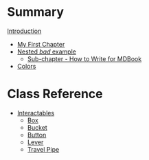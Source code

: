 # Summary
[Introduction](Introduction.md)

- [My First Chapter](chapter_1.md)
- [Nested *bad* example](../README.md)
    - [Sub-chapter - How to Write for MDBook](Introduction.md)
- [Colors](colors.md)
<!---
    TODO
    WRITE TRAVEL PIPE
    ADD SECRET FOREGROUND
    ...
-->
# Class Reference
- [Interactables]()
  - [Box](interactables/box.md)
  - [Bucket](interactables/bucket.md)
  - [Button](interactables/button.md)
  - [Lever](interactables/lever.md)
  - [Travel Pipe](interactables/travel_pipe.md)